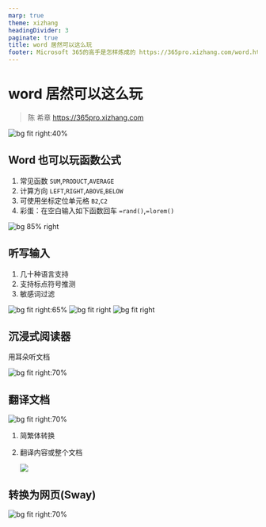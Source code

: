 ```yaml
---
marp: true
theme: xizhang
headingDivider: 3
paginate: true
title: word 居然可以这么玩
footer: Microsoft 365的高手是怎样炼成的 https://365pro.xizhang.com/word.html
---
```


# word 居然可以这么玩
> 陈 希章 https://365pro.xizhang.com

![bg fit right:40%](images/wordicon.png)

## Word 也可以玩函数公式

1. 常见函数 
`SUM`,`PRODUCT`,`AVERAGE`
1. 计算方向 
`LEFT`,`RIGHT`,`ABOVE`,`BELOW`
1. 可使用坐标定位单元格
`B2`,`C2`
1. 彩蛋：在空白输入如下函数回车
`=rand()`,`=lorem()`

![bg 85% right](images/wordfunction.gif)

## 听写输入

1. 几十种语言支持
1. 支持标点符号推测
1. 敏感词过滤

![bg fit right:65%](images/diction.png)
![bg fit right](images/diction-languages.png)
![bg fit right](images/diction-languages-preview.png)

## 沉浸式阅读器

用耳朵听文档

![bg fit right:70%](images/immersive.png)

## 翻译文档
![bg fit right:70%](images/translator2.png)

1. 简繁体转换
1. 翻译内容或整个文档

    ![](images/translator.png)

## 转换为网页(Sway)

<!-- https://sway.office.com/ZdxVnMdxGVTWp2w2?authoringPlay=true&publish -->

![bg fit right:70%](images/convertdoc.png)
